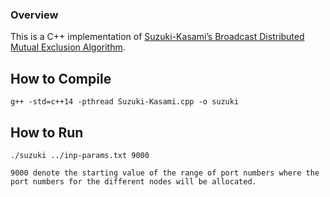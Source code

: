 ### Overview

This is a C++ implementation of <a href="../Distributed-Mutual-Exclusion-Algorithms(Ajay-Kshemkalyani-and-Mukesh-Singhal).pdf">Suzuki-Kasami’s Broadcast  Distributed Mutual Exclusion Algorithm</a>.

## How to Compile

```
g++ -std=c++14 -pthread Suzuki-Kasami.cpp -o suzuki
```

## How to Run

```
./suzuki ../inp-params.txt 9000

9000 denote the starting value of the range of port numbers where the port numbers for the different nodes will be allocated.
```
